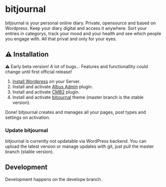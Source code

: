 # bitjournal

bitjournal is your personal online diary. Private, opensource and based on Wordpress. Keep your diary digital and access it anywhere. Sort your entries in categorys, track your mood and your health and see which people you engage with. All that privat and only for your eyes.

## :warning: Installation
:warning: Early beta version! A lot of bugs... Features and functionallity could change until first official release!
1. [Install Wordpress](https://wordpress.org/support/article/how-to-install-wordpress/) on your Server.
1. Install and activate [Albus Admin](https://github.com/Kreislinie/albus-admin) plugin.
1. Install and activate [CMB2](https://github.com/CMB2/CMB2) plugin.
1. Install and activate [bitjournal](https://github.com/Kreislinie/bitjournal) theme (master branch is the stable version).

Done! bitjournal creates and manages all your pages, post types and settings on activation. 

### Update bitjournal
bitjournal is currently not updatable via WordPress backend. You can upload the latest version or manage updates with git, just pull the master branch (stable version).

## Development
Development happens on the develope branch.